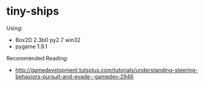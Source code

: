 tiny-ships
==========

Using:
- Box2D 2.3b0 py2.7 win32
- pygame 1.9.1

Recommended Reading:
- http://gamedevelopment.tutsplus.com/tutorials/understanding-steering-behaviors-pursuit-and-evade--gamedev-2946
